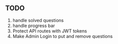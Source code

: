 ## TODO

<ol>
<li>
    handle solved questions
 </li>
 <li>
handle progress bar
 </li>

 <li>
 Protect API routes with JWT tokens
 </li>

<li>
Make Admin Login to put and remove questions

 </li>
 </ol>
